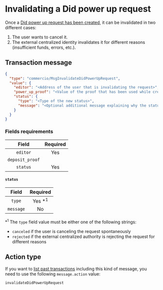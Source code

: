 # Invalidating a Did power up request
Once a [Did power up request has been created](./request-did-power-up.md), it can be invalidated in two different cases: 
 
1. The user wants to cancel it. 
2. The external centralized identity invalidates it for different reasons (insufficient funds, errors, etc.). 

## Transaction message
```json
{
  "type": "commercio/MsgInvalidateDidPowerUpRequest",
  "value": {
    "editor": "<Address of the user that is invalidating the request>",
    "power_up_proof": "<Value of the proof that has been used while creating the deposit request>",
    "status": {
      "type": "<Type of the new status>",
      "message": "<Optional additional message explaining why the status has changed>"
    }
  }
}
```

### Fields requirements
| Field | Required |
| :---: | :------: |
| `editor` | Yes |
| `deposit_proof` | 
| `status` | Yes | 

#### `status`
| Field | Required | 
| :---: | :------: |
| `type` | Yes *<sup>1</sup> |
| `message` | No |

*<sup>1</sup> The `type` field value must be either one of the following strings:
- `canceled` if the user is canceling the request spontaneously
- `rejected` if the external centralized authority is rejecting the request for different reasons
  

## Action type
If you want to [list past transactions](../../../developers/listing-transactions.md) including this kind of message,
you need to use the following `message.action` value: 

```
invalidateDidPowerUpRequest
```